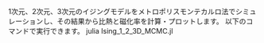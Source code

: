1次元、2次元、3次元のイジングモデルをメトロポリスモンテカルロ法でシミュレーションし、その結果から比熱と磁化率を計算・プロットします。
以下のコマンドで実行できます。
julia Ising_1_2_3D_MCMC.jl
